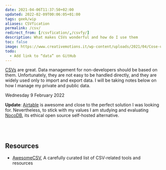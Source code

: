 ```yaml
---
date: 2021-04-06T11:37:50+02:00
updated: 2022-02-09T00:06:05+01:00
tags: geek/wip
aliases: CSVfication
permalink: /csv/
redirect_from: [/csvfication/,/csvfy/]
description: What makes CSVs wonderful and how do I use them
toc: false
image: https://www.creativemotions.it/wp-content/uploads/2021/04/Cose-un-file-CSV-e-come-aprire-il-formato-file-CSV.jpg
todo:
  - Add link to “data” on GitHub
---
```

[CSVs](https://en.wikipedia.org/wiki/Comma-separated_values 'Comma-separated values on Wikipedia') are great. Data management for non-developers should be based on them. Unfortunately, they are not easy to be handled directly, and they are widely used only to import and export data. I will be taking notes below on how I manage my private and public data.

<p class='date'><time datetime='2022-02-09T00:03:07+01:00'>Wednesday  9 February 2022</time></p>

**Update**: [Airtable](https://airtable.com 'Airtable') is awesome and close to the perfect solution I was looking for. Nevertheless, to stick with my values I am studying and evaluating [NocoDB](https://nocodb.org 'NocoDB'), its ethical open source self-hosted alternative.

<br>
<br>

## Resources

- [AwesomeCSV](https://project-awesome.org/secretGeek/awesomeCSV 'awesomeCSV on Project Awesome'), A carefully curated list of CSV-related tools and resources
